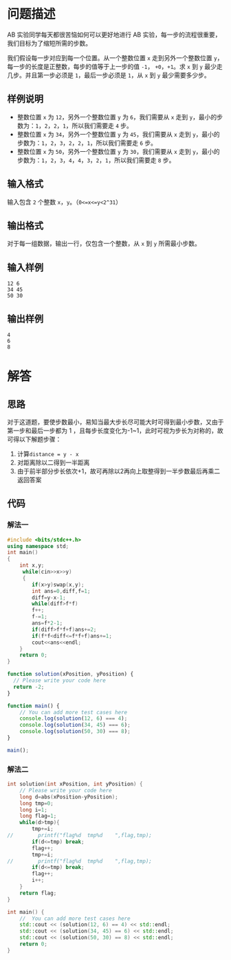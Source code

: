# 问题描述

AB 实验同学每天都很苦恼如何可以更好地进行 AB 实验，每一步的流程很重要，我们目标为了缩短所需的步数。

我们假设每一步对应到每一个位置。从一个整数位置 `x` 走到另外一个整数位置 `y`，每一步的长度是正整数，每步的值等于上一步的值 `-1`， `+0`，`+1`。求 `x` 到 `y` 最少走几步。并且第一步必须是 `1`，最后一步必须是 `1`，从 `x` 到 `y` 最少需要多少步。

## 样例说明

- 整数位置 `x` 为 `12`，另外一个整数位置 `y` 为 `6`，我们需要从 `x` 走到 `y`，最小的步数为：`1`，`2`，`2`，`1`，所以我们需要走 `4` 步。
- 整数位置 `x` 为 `34`，另外一个整数位置 `y` 为 `45`，我们需要从 `x` 走到 `y`，最小的步数为：`1`，`2`，`3`，`2`，`2`，`1`，所以我们需要走 `6` 步。
- 整数位置 `x` 为 `50`，另外一个整数位置 `y` 为 `30`，我们需要从 `x` 走到 `y`，最小的步数为：`1`，`2`，`3`，`4`，`4`，`3`，`2`，`1`，所以我们需要走 `8` 步。

## 输入格式

输入包含 `2` 个整数 `x`，`y`。（`0<=x<=y<2^31`）

## 输出格式

对于每一组数据，输出一行，仅包含一个整数，从 `x` 到 `y` 所需最小步数。

## 输入样例

```
12 6
34 45
50 30
```

## 输出样例

```
4
6
8
```

# 解答

## 思路

对于这道题，要使步数最小，易知当最大步长尽可能大时可得到最小步数，又由于第一步和最后一步都为 1 ，且每步长度变化为-1~1，此时可视为步长为对称的，故可得以下解题步骤：

1. 计算`distance = y - x`
2. 对距离除以二得到一半距离
3. 由于前半部分步长依次+1，故可再除以2再向上取整得到一半步数最后再乘二返回答案

## 代码

### 解法一
```cpp
#include <bits/stdc++.h>
using namespace std;
int main()
{
	int x,y;
	 while(cin>>x>>y)
	 {
	 	if(x>y)swap(x,y);
	 	int ans=0,diff,f=1;
	 	diff=y-x-1;
	 	while(diff>f*f)
	 	f++;
	 	f-=1;
	 	ans=f*2-1;
	 	if(diff>f*f+f)ans+=2;
	 	if(f*f<diff<=f*f+f)ans+=1;
	 	cout<<ans<<endl;
	} 
	return 0;
}     
```

```js
function solution(xPosition, yPosition) {
  // Please write your code here
  return -2;
}

function main() {
    // You can add more test cases here
    console.log(solution(12, 6) === 4);
    console.log(solution(34, 45) === 6);
    console.log(solution(50, 30) === 8);
}

main();
```

### 解法二

```cpp
int solution(int xPosition, int yPosition) {
    // Please write your code here
    long d=abs(xPosition-yPosition);
    long tmp=0;
    long i=1;
    long flag=1;
    while(d>tmp){
        tmp+=i;
//        printf("flag%d  tmp%d    ",flag,tmp); 
        if(d<=tmp) break;
        flag++;        
        tmp+=i;
//        printf("flag%d  tmp%d    ",flag,tmp); 
        if(d<=tmp) break;
        flag++;
        i++;
    }
    return flag;
}

int main() {
    //  You can add more test cases here
    std::cout << (solution(12, 6) == 4) << std::endl;
    std::cout << (solution(34, 45) == 6) << std::endl;
    std::cout << (solution(50, 30) == 8) << std::endl;
    return 0;
}
```
